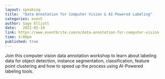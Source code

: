 ```yaml
---
layout: speaking
title:  "Data Annotation for Computer Vision & AI-Powered Labeling"
categories: event
author: Sage Elliott
date:   2021-05-19
link: https://www.eventbrite.com/e/data-annotation-for-computer-vision-ai-powered-labeling-tickets-153569639927?aff=SageSocial
time: 4:00pm
published: true
---
```


Join this computer vision data annotation workshop to learn about labeling data for object detection, instance segmentation, classification, feature point clustering and how to speed up the process using AI-Powered labeling tools.